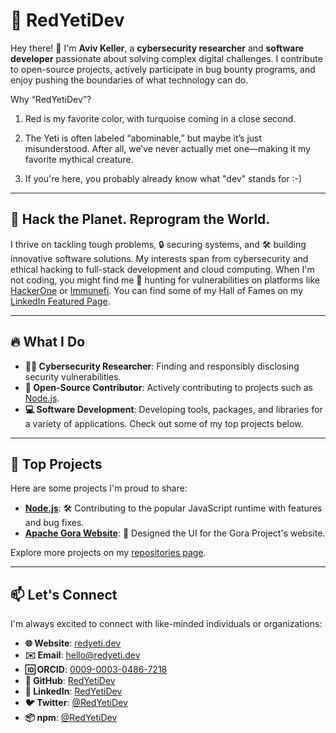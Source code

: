 # 🐾 RedYetiDev

Hey there! 👋 I'm **Aviv Keller**, a **cybersecurity researcher** and **software developer** passionate about solving complex digital challenges. I contribute to open-source projects, actively participate in bug bounty programs, and enjoy pushing the boundaries of what technology can do.


Why “RedYetiDev”?

1.	Red is my favorite color, with turquoise coming in a close second.

2.	The Yeti is often labeled “abominable,” but maybe it’s just misunderstood. After all, we’ve never actually met one—making it my favorite mythical creature.

3.	If you're here, you probably already know what "dev" stands for :-)

---

## 🚀 Hack the Planet. Reprogram the World.

I thrive on tackling tough problems, 🔒 securing systems, and 🛠️ building innovative software solutions. My interests span from cybersecurity and ethical hacking to full-stack development and cloud computing. When I'm not coding, you might find me 🐛 hunting for vulnerabilities on platforms like [HackerOne](https://hackerone.com/redyetihacks) or [Immunefi](https://immunefi.com/profile/RedYetiDev/). You can find some of my Hall of Fames on my [LinkedIn Featured Page](https://www.linkedin.com/in/redyetidev/details/featured/).


---

## 🔥 What I Do

- **🕵️‍♂️ Cybersecurity Researcher**: Finding and responsibly disclosing security vulnerabilities.
- **🤝 Open-Source Contributor**: Actively contributing to projects such as [Node.js](https://github.com/nodejs/node).
- **💻 Software Development**: Developing tools, packages, and libraries for a variety of applications. Check out some of my top projects below.

---

## 🌟 Top Projects

Here are some projects I'm proud to share:

- **[Node.js](https://github.com/nodejs/node)**: 🛠️ Contributing to the popular JavaScript runtime with features and bug fixes.
- **[Apache Gora Website](https://gora.apache.org)**: 🎨 Designed the UI for the Gora Project's website.

Explore more projects on my [repositories page](https://github.com/RedYetiDev?tab=repositories).

---

## 📫 Let's Connect

I'm always excited to connect with like-minded individuals or organizations:

- **🌐 Website**: [redyeti.dev](https://redyeti.dev)
- **✉️ Email**: [hello@redyeti.dev](mailto:hello@redyeti.dev)
- **🆔 ORCID**: [0009-0003-0486-7218](https://orcid.org/0009-0003-0486-7218)
- **🐙 GitHub**: [RedYetiDev](https://github.com/RedYetiDev)
- **💼 LinkedIn**: [RedYetiDev](https://linkedin.com/in/redyetidev)
- **🐦 Twitter**: [@RedYetiDev](https://twitter.com/redyetidev)
- **📦 npm**: [@RedYetiDev](https://www.npmjs.com/~redyetidev)
